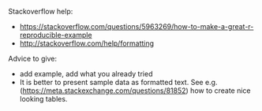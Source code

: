Stackoverflow help:

* https://stackoverflow.com/questions/5963269/how-to-make-a-great-r-reproducible-example
* http://stackoverflow.com/help/formatting

Advice to give:
* add example, add what you already tried
* It is better to present sample data as formatted text. See e.g. (https://meta.stackexchange.com/questions/81852) how to create nice looking tables.

